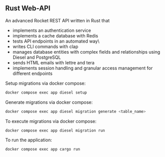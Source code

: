 ## Rust Web-API
An advanced Rocket REST API written in Rust that 
*  implements an authentication service
*  implements a cache database with Redis
*  tests API endpoints in an automated way\
*  writes CLI commands with clap
*  manages database entities with complex fields and relationships using Diesel and PostgreSQL
*  sends HTML emails with lettre and tera
*  implements session handling and granular access management for different endpoints

Setup migrations via docker compose:
```bash
docker compose exec app diesel setup
```
Generate migrations via docker compose:
```bash
docker compose exec app diesel migration generate <table_name>
```
To execute migrations via docker compose:
```bash
docker compose exec app diesel migration run
```
To run the application:
```bash
docker compose exec app cargo run
```